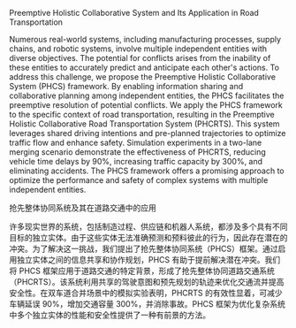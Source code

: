 Preemptive Holistic Collaborative System and Its Application in Road Transportation


Numerous real-world systems, including manufacturing processes, supply chains, and robotic systems, involve multiple independent entities with diverse objectives. The potential for conflicts arises from the inability of these entities to accurately predict and anticipate each other's actions. To address this challenge, we propose the Preemptive Holistic Collaborative System (PHCS) framework. By enabling information sharing and collaborative planning among independent entities, the PHCS facilitates the preemptive resolution of potential conflicts. We apply the PHCS framework to the specific context of road transportation, resulting in the Preemptive Holistic Collaborative Road Transportation System (PHCRTS). This system leverages shared driving intentions and pre-planned trajectories to optimize traffic flow and enhance safety. Simulation experiments in a two-lane merging scenario demonstrate the effectiveness of PHCRTS, reducing vehicle time delays by 90%, increasing traffic capacity by 300%, and eliminating accidents. The PHCS framework offers a promising approach to optimize the performance and safety of complex systems with multiple independent entities.




抢先整体协同系统及其在道路交通中的应用


许多现实世界的系统，包括制造过程、供应链和机器人系统，都涉及多个具有不同目标的独立实体。由于这些实体无法准确预测和预料彼此的行为，因此存在潜在的冲突。为了解决这一挑战，我们提出了抢先整体协同系统（PHCS）框架。通过启用独立实体之间的信息共享和协作规划，PHCS 有助于提前解决潜在冲突。我们将 PHCS 框架应用于道路交通的特定背景，形成了抢先整体协同道路交通系统（PHCRTS）。该系统利用共享的驾驶意图和预先规划的轨迹来优化交通流并提高安全性。在双车道合并场景中的模拟实验表明，PHCRTS 的有效性显着，可减少车辆延误 90%，增加交通容量 300%，并消除事故。PHCS 框架为优化复杂系统中多个独立实体的性能和安全性提供了一种有前景的方法。
